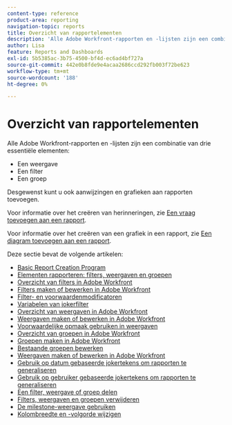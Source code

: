 ```yaml
---
content-type: reference
product-area: reporting
navigation-topic: reports
title: Overzicht van rapportelementen
description: 'Alle Adobe Workfront-rapporten en -lijsten zijn een combinatie van drie essentiële elementen: weergaven, filters en groepen.'
author: Lisa
feature: Reports and Dashboards
exl-id: 5b5385ac-3b75-4500-bf4d-ec6ad4bf727a
source-git-commit: 442e0b8fde9e4acaa2686ccd292fb003f72be623
workflow-type: tm+mt
source-wordcount: '188'
ht-degree: 0%

---
```


# Overzicht van rapportelementen

Alle Adobe Workfront-rapporten en -lijsten zijn een combinatie van drie essentiële elementen:

* Een weergave
* Een filter
* Een groep

Desgewenst kunt u ook aanwijzingen en grafieken aan rapporten toevoegen.

Voor informatie over het creëren van herinneringen, zie [Een vraag toevoegen aan een rapport](../../../reports-and-dashboards/reports/creating-and-managing-reports/add-prompt-report.md).

Voor informatie over het creëren van een grafiek in een rapport, zie [Een diagram toevoegen aan een rapport](../../../reports-and-dashboards/reports/creating-and-managing-reports/add-chart-report.md).

Deze sectie bevat de volgende artikelen:

* [Basic Report Creation Program](https://one.workfront.com/s/basic-report-creation-program)
* [Elementen rapporteren: filters, weergaven en groepen](../../../reports-and-dashboards/reports/reporting-elements/reporting-elements-filters-views-groupings.md)
* [Overzicht van filters in Adobe Workfront](../../../reports-and-dashboards/reports/reporting-elements/filters-overview.md)
* [Filters maken of bewerken in Adobe Workfront](../../../reports-and-dashboards/reports/reporting-elements/create-filters.md)
* [Filter- en voorwaardenmodificatoren](../../../reports-and-dashboards/reports/reporting-elements/filter-condition-modifiers.md)
* [Variabelen van jokerfilter](../../../reports-and-dashboards/reports/reporting-elements/understand-wildcard-filter-variables.md)
* [Overzicht van weergaven in Adobe Workfront](../../../reports-and-dashboards/reports/reporting-elements/views-overview.md)
* [Weergaven maken of bewerken in Adobe Workfront](../../../reports-and-dashboards/reports/reporting-elements/create-edit-views.md)
* [Voorwaardelijke opmaak gebruiken in weergaven](../../../reports-and-dashboards/reports/reporting-elements/use-conditional-formatting-views.md)
* [Overzicht van groepen in Adobe Workfront](../../../reports-and-dashboards/reports/reporting-elements/groupings-overview.md)
* [Groepen maken in Adobe Workfront](../../../reports-and-dashboards/reports/reporting-elements/create-groupings.md)
* [Bestaande groepen bewerken](../../../reports-and-dashboards/reports/reporting-elements/edit-existing-groupings.md)
* [Weergaven maken of bewerken in Adobe Workfront](../../../reports-and-dashboards/reports/reporting-elements/create-edit-views.md)
* [Gebruik op datum gebaseerde jokertekens om rapporten te generaliseren](../../../reports-and-dashboards/reports/reporting-elements/use-date-based-wildcards-generalize-reports.md)
* [Gebruik op gebruiker gebaseerde jokertekens om rapporten te generaliseren](../../../reports-and-dashboards/reports/reporting-elements/use-user-based-wildcards-generalize-reports.md)
* [Een filter, weergave of groep delen](../../../reports-and-dashboards/reports/reporting-elements/share-filter-view-grouping.md)
* [Filters, weergaven en groepen verwijderen](../../../reports-and-dashboards/reports/reporting-elements/remove-filters-views-groupings.md)
* [De milestone-weergave gebruiken](../../../reports-and-dashboards/reports/reporting-elements/use-milestone-view.md)
* [Kolombreedte en -volgorde wijzigen](../../../reports-and-dashboards/reports/reporting-elements/modify-column-width-order.md)
